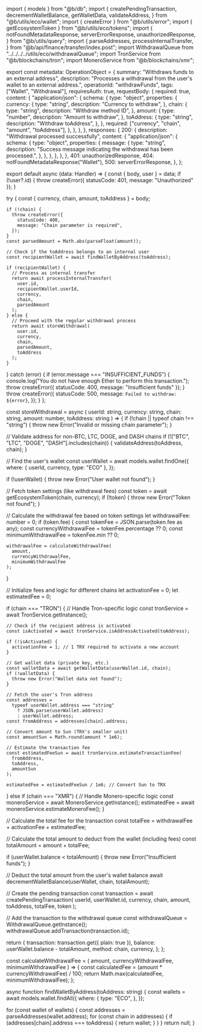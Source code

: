 import { models } from "@b/db";
import {
  createPendingTransaction,
  decrementWalletBalance,
  getWalletData,
  validateAddress,
} from "@b/utils/eco/wallet";
import { createError } from "@b/utils/error";
import { getEcosystemToken } from "@b/utils/eco/tokens";
import {
  notFoundMetadataResponse,
  serverErrorResponse,
  unauthorizedResponse,
} from "@b/utils/query";
import {
  parseAddresses,
  processInternalTransfer,
} from "@b/api/finance/transfer/index.post";
import WithdrawalQueue from "../../../../utils/eco/withdrawalQueue";
import TronService from "@b/blockchains/tron";
import MoneroService from "@b/blockchains/xmr";

export const metadata: OperationObject = {
  summary: "Withdraws funds to an external address",
  description:
    "Processes a withdrawal from the user's wallet to an external address.",
  operationId: "withdrawFunds",
  tags: ["Wallet", "Withdrawal"],
  requiresAuth: true,
  requestBody: {
    required: true,
    content: {
      "application/json": {
        schema: {
          type: "object",
          properties: {
            currency: {
              type: "string",
              description: "Currency to withdraw",
            },
            chain: {
              type: "string",
              description: "Withdraw method ID",
            },
            amount: {
              type: "number",
              description: "Amount to withdraw",
            },
            toAddress: {
              type: "string",
              description: "Withdraw toAddress",
            },
          },
          required: ["currency", "chain", "amount", "toAddress"],
        },
      },
    },
  },
  responses: {
    200: {
      description: "Withdrawal processed successfully",
      content: {
        "application/json": {
          schema: {
            type: "object",
            properties: {
              message: {
                type: "string",
                description:
                  "Success message indicating the withdrawal has been processed.",
              },
            },
          },
        },
      },
    },
    401: unauthorizedResponse,
    404: notFoundMetadataResponse("Wallet"),
    500: serverErrorResponse,
  },
};

export default async (data: Handler) => {
  const { body, user } = data;
  if (!user?.id) {
    throw createError({ statusCode: 401, message: "Unauthorized" });
  }

  try {
    const { currency, chain, amount, toAddress } = body;

    if (!chain) {
      throw createError({
        statusCode: 400,
        message: "Chain parameter is required",
      });
    }
    const parsedAmount = Math.abs(parseFloat(amount));

    // Check if the toAddress belongs to an internal user
    const recipientWallet = await findWalletByAddress(toAddress);

    if (recipientWallet) {
      // Process as internal transfer
      return await processInternalTransfer(
        user.id,
        recipientWallet.userId,
        currency,
        chain,
        parsedAmount
      );
    } else {
      // Proceed with the regular withdrawal process
      return await storeWithdrawal(
        user.id,
        currency,
        chain,
        parsedAmount,
        toAddress
      );
    }
  } catch (error) {
    if (error.message === "INSUFFICIENT_FUNDS") {
      console.log("You do not have enough Ether to perform this transaction.");
      throw createError({ statusCode: 400, message: "Insufficient funds" });
    }
    throw createError({
      statusCode: 500,
      message: `Failed to withdraw: ${error}`,
    });
  }
};

const storeWithdrawal = async (
  userId: string,
  currency: string,
  chain: string,
  amount: number,
  toAddress: string
) => {
  if (!chain || typeof chain !== "string") {
    throw new Error("Invalid or missing chain parameter");
  }

  // Validate address for non-BTC, LTC, DOGE, and DASH chains
  if (!["BTC", "LTC", "DOGE", "DASH"].includes(chain)) {
    validateAddress(toAddress, chain);
  }

  // Find the user's wallet
  const userWallet = await models.wallet.findOne({
    where: { userId, currency, type: "ECO" },
  });

  if (!userWallet) {
    throw new Error("User wallet not found");
  }

  // Fetch token settings (like withdrawal fees)
  const token = await getEcosystemToken(chain, currency);
  if (!token) {
    throw new Error("Token not found");
  }

  // Calculate the withdrawal fee based on token settings
  let withdrawalFee: number = 0;
  if (token.fee) {
    const tokenFee = JSON.parse(token.fee as any);
    const currencyWithdrawalFee = tokenFee.percentage ?? 0;
    const minimumWithdrawalFee = tokenFee.min ?? 0;

    withdrawalFee = calculateWithdrawalFee(
      amount,
      currencyWithdrawalFee,
      minimumWithdrawalFee
    );
  }

  // Initialize fees and logic for different chains
  let activationFee = 0;
  let estimatedFee = 0;

  if (chain === "TRON") {
    // Handle Tron-specific logic
    const tronService = await TronService.getInstance();

    // Check if the recipient address is activated
    const isActivated = await tronService.isAddressActivated(toAddress);

    if (!isActivated) {
      activationFee = 1; // 1 TRX required to activate a new account
    }

    // Get wallet data (private key, etc.)
    const walletData = await getWalletData(userWallet.id, chain);
    if (!walletData) {
      throw new Error("Wallet data not found");
    }

    // Fetch the user's Tron address
    const addresses =
      typeof userWallet.address === "string"
        ? JSON.parse(userWallet.address)
        : userWallet.address;
    const fromAddress = addresses[chain].address;

    // Convert amount to Sun (TRX's smaller unit)
    const amountSun = Math.round(amount * 1e6);

    // Estimate the transaction fee
    const estimatedFeeSun = await tronService.estimateTransactionFee(
      fromAddress,
      toAddress,
      amountSun
    );

    estimatedFee = estimatedFeeSun / 1e6; // Convert Sun to TRX
  } else if (chain === "XMR") {
    // Handle Monero-specific logic
    const moneroService = await MoneroService.getInstance();
    estimatedFee = await moneroService.estimateMoneroFee();
  }

  // Calculate the total fee for the transaction
  const totalFee = withdrawalFee + activationFee + estimatedFee;

  // Calculate the total amount to deduct from the wallet (including fees)
  const totalAmount = amount + totalFee;

  if (userWallet.balance < totalAmount) {
    throw new Error("Insufficient funds");
  }

  // Deduct the total amount from the user's wallet balance
  await decrementWalletBalance(userWallet, chain, totalAmount);

  // Create the pending transaction
  const transaction = await createPendingTransaction(
    userId,
    userWallet.id,
    currency,
    chain,
    amount,
    toAddress,
    totalFee,
    token
  );

  // Add the transaction to the withdrawal queue
  const withdrawalQueue = WithdrawalQueue.getInstance();
  withdrawalQueue.addTransaction(transaction.id);

  return {
    transaction: transaction.get({ plain: true }),
    balance: userWallet.balance - totalAmount,
    method: chain,
    currency,
  };
};

const calculateWithdrawalFee = (
  amount,
  currencyWithdrawalFee,
  minimumWithdrawalFee
) => {
  const calculatedFee = (amount * currencyWithdrawalFee) / 100;
  return Math.max(calculatedFee, minimumWithdrawalFee);
};

async function findWalletByAddress(toAddress: string) {
  const wallets = await models.wallet.findAll({
    where: {
      type: "ECO",
    },
  });

  for (const wallet of wallets) {
    const addresses = parseAddresses(wallet.address);
    for (const chain in addresses) {
      if (addresses[chain].address === toAddress) {
        return wallet;
      }
    }
  }
  return null;
}
